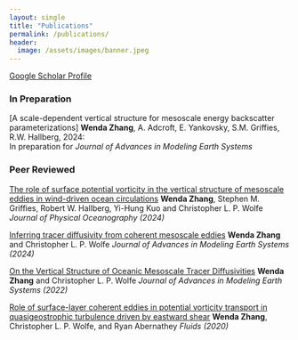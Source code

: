 ```yaml
---
layout: single
title: "Publications"
permalink: /publications/
header:
  image: /assets/images/banner.jpeg
---
```


[Google Scholar Profile](https://scholar.google.com/citations?user=qZRHaLQAAAAJ&hl=en)

### In Preparation
[A scale-dependent vertical structure for mesoscale energy backscatter parameterizations]
**Wenda Zhang**, A. Adcroft, E. Yankovsky, S.M. Griffies, R.W. Hallberg, 2024:  
In preparation for *Journal of Advances in Modeling Earth Systems* 

### Peer Reviewed
[The role of surface potential vorticity in the vertical structure of mesoscale
eddies in wind-driven ocean circulations](https://doi.org/10.1175/JPO-D-23-0203.1)
**Wenda Zhang**, Stephen M. Griffies, Robert W. Hallberg,  Yi-Hung Kuo and Christopher L. P. Wolfe
*Journal of Physical Oceanography (2024)*

[Inferring tracer diffusivity from coherent mesoscale eddies](https://doi.org/10.1029/2023MS004004)
**Wenda Zhang** and Christopher L. P. Wolfe
*Journal of Advances in Modeling Earth Systems (2024)*

[On the Vertical Structure of Oceanic Mesoscale Tracer Diffusivities](https://agupubs.onlinelibrary.wiley.com/doi/full/10.1029/2021MS002891)
**Wenda Zhang** and Christopher L. P. Wolfe
*Journal of Advances in Modeling Earth Systems (2022)*

[Role of surface-layer coherent eddies in potential vorticity transport in quasigeostrophic turbulence driven by eastward shear](https://www.mdpi.com/2311-5521/5/1/2)
**Wenda Zhang**, Christopher L. P. Wolfe, and Ryan Abernathey
*Fluids (2020)*


